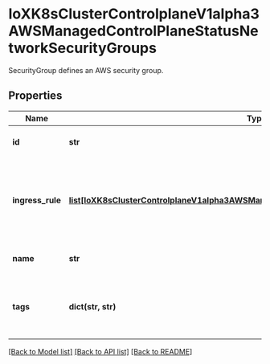 # IoXK8sClusterControlplaneV1alpha3AWSManagedControlPlaneStatusNetworkSecurityGroups

SecurityGroup defines an AWS security group.
## Properties
Name | Type | Description | Notes
------------ | ------------- | ------------- | -------------
**id** | **str** | ID is a unique identifier. | 
**ingress_rule** | [**list[IoXK8sClusterControlplaneV1alpha3AWSManagedControlPlaneStatusNetworkIngressRule]**](IoXK8sClusterControlplaneV1alpha3AWSManagedControlPlaneStatusNetworkIngressRule.md) | IngressRules is the inbound rules associated with the security group. | [optional] 
**name** | **str** | Name is the security group name. | 
**tags** | **dict(str, str)** | Tags is a map of tags associated with the security group. | [optional] 

[[Back to Model list]](../README.md#documentation-for-models) [[Back to API list]](../README.md#documentation-for-api-endpoints) [[Back to README]](../README.md)


